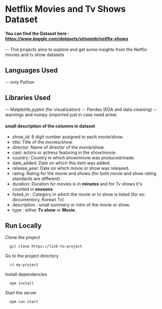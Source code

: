 
# Netflix Movies and Tv Shows Dataset

#### You can find the Dataset here : *https://www.kaggle.com/datasets/shivamb/netflix-shows*

-- This projects aims to explore and get some insights from the Netflix movies and tv show datasets

## Languages Used 
-- only Python

 ## Libraries Used
 -- Matplotlib,pyplot (for visualization)
 -- Pandas (EDA and data cleaning)
 -- warnings and numpy (imported just in case need arise)

#### small description of the columns in dataset
- show_id: 8 digit number assigned to each movie/show.
- title: Title of the movies/show.
- director: Name of director of the movie/show.
- cast: actors or actress featuring in the show/movie.
- country: Country in which show/movie was produced/made.
- date_added: Date on which this item was added.
- release_year: Date on which movie or show was released.
- rating: Rating for the movie and shows (for both movie and show rating standards are different)
- duration: Duration for movies is in **minutes** and for Tv shows it's counted in **seasons** 
- listed_in : Category in which the movie or tv show is listed (for ex: documentory, Korean Tv)
- description : small summery or intro of the movie or show.
- type : either **Tv show** or **Movie**.

## Run Locally

Clone the project

```bash
  git clone https://link-to-project
```

Go to the project directory

```bash
  cd my-project
```

Install dependencies

```bash
  npm install
```

Start the server

```bash
  npm run start
```

